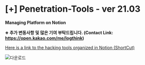 # [+] Penetration-Tools - ver 21.03

**Managing Platform on Notion**

**※ 추가 변동사항 및 많은 기여 부탁드립니다. (Contact Link: https://open.kakao.com/me/logthink)**

[Here is a link to the hacking tools organized in Notion (ShortCut)](https://www.notion.so/kiseungnam/Buddy-Tools-ver-21-03-80ad00339a2e4e328969e5de821e4266)

![다운로드](https://github.com/namkiseung/Penetration-Tools/blob/main/index.png)